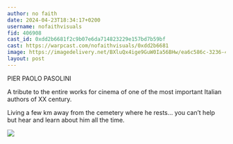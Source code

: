 ```yaml
---
author: no faith
date: 2024-04-23T18:34:17+0200
username: nofaithvisuals
fid: 406908
cast_id: 0xdd2b6681f2c9b07e6da714823229e157bd7b59bf
cast: https://warpcast.com/nofaithvisuals/0xdd2b6681
image: https://imagedelivery.net/BXluQx4ige9GuW0Ia56BHw/ea6c586c-3236-4886-6890-b7aa05386600/original
layout: post
---
```

PIER PAOLO PASOLINI  
  
A tribute to the entire works for cinema of one of the most important Italian authors of XX century.  
  
Living a few km away from the cemetery where he rests… you can’t help but hear and learn about him all the time.  

![](https://imagedelivery.net/BXluQx4ige9GuW0Ia56BHw/ea6c586c-3236-4886-6890-b7aa05386600/original)